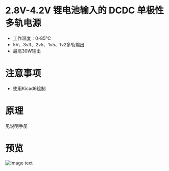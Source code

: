 # 2.8V-4.2V 锂电池输入的 DCDC 单极性多轨电源
* 工作温度：0-85℃
* 5V、3v3、2v5、1v5、1v2多轨输出
* 最高30W输出

# 注意事项
* 使用Kicad6绘制

# 原理
见说明手册

# 预览
![Image text](http://git.starsriver.net:8110/starsriver/circuits-design/-/raw/master/Modules/DCDC_BuckBoost(TPS61088+MP2145S)_(Bat%20to%205V+3V3+2V5+1V5+1V2%206A)/preview.jpg)